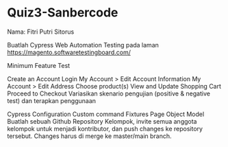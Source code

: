 # Quiz3-Sanbercode

Nama: Fitri Putri Sitorus

Buatlah Cypress Web Automation Testing pada laman
https://magento.softwaretestingboard.com/

Minimum Feature Test

Create an Account
Login
My Account > Edit Account Information
My Account > Edit Address
Choose product(s)
View and Update Shopping Cart
Proceed to Checkout
Variasikan skenario pengujian (positive & negative test) dan terapkan penggunaan

Cypress Configuration
Custom command
Fixtures
Page Object Model
Buatlah sebuah Github Repository Kelompok, invite semua anggota kelompok untuk menjadi kontributor, dan push changes ke repository tersebut. Changes harus di merge ke master/main branch.
